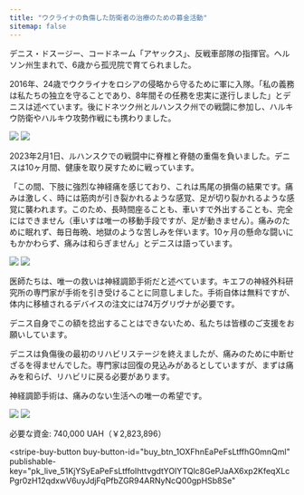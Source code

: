 ```yaml
---
title: "ウクライナの負傷した防衛者の治療のための募金活動"
sitemap: false
---
```


デニス・ドスージー、コードネーム「アヤックス」、反戦車部隊の指揮官。ヘルソン州生まれで、6歳から孤児院で育てられました。

2016年、24歳でウクライナをロシアの侵略から守るために軍に入隊。「私の義務は私たちの独立を守ることであり、8年間その任務を忠実に遂行しました」とデニスは述べています。後にドネツク州とルハンスク州での戦闘に参加し、ハルキウ防衛やハルキウ攻勢作戦にも携わりました。

<div class="gallery">
  <img src="/assets/images/pages/denys-dosuzhy/01.jpg" />
  <img src="/assets/images/pages/denys-dosuzhy/02.jpg" />
</div>

2023年2月1日、ルハンスクでの戦闘中に脊椎と脊髄の重傷を負いました。デニスは10ヶ月間、健康を取り戻すために戦っています。

「この間、下肢に強烈な神経痛を感じており、これは馬尾の損傷の結果です。痛みは激しく、時には筋肉が引き裂かれるような感覚、足が切り裂かれるような感覚に襲われます。このため、長時間座ることも、車いすで外出することも、完全にはできません（車いすは唯一の移動手段ですが、足が動きません）。痛みのために眠れず、毎日毎晩、地獄のような苦しみを伴います。10ヶ月の懸命な闘いにもかかわらず、痛みは和らぎません」とデニスは語っています。

<div class="gallery">
  <img src="/assets/images/pages/denys-dosuzhy/03.jpg" />
  <img src="/assets/images/pages/denys-dosuzhy/04.jpg" />
</div>


医師たちは、唯一の救いは神経調節手術だと述べています。キエフの神経外科研究所の専門家が手術を引き受けることに同意しました。手術自体は無料ですが、体内に移植されるデバイスの注文には74万グリヴナが必要です。

デニス自身でこの額を捻出することはできないため、私たちは皆様のご支援をお願いしています。

デニスは負傷後の最初のリハビリステージを終えましたが、痛みのために中断せざるを得ませんでした。専門家は回復の見込みがあるとしていますが、まずは痛みを和らげ、リハビリに戻る必要があります。

神経調節手術は、痛みのない生活への唯一の希望です。

<div class="gallery">
  <img src="/assets/images/pages/denys-dosuzhy/05.jpg" />
  <img src="/assets/images/pages/denys-dosuzhy/06.jpg" />
</div>

必要な資金: 740,000 UAH（￥2,823,896）

<script async
  src="https://js.stripe.com/v3/buy-button.js">
</script>

<stripe-buy-button
  buy-button-id="buy_btn_1OXFhnEaPeFsLtffhG0mnQml"
  publishable-key="pk_live_51KjYSyEaPeFsLtffoIhttvgdtYOIYTQlc8GePJaAX6xp2KfeqXLcPgr0zH12qdxwV6uyJdjFqPfbZGR94ARNyNcQ00gpHSb8Se"
>
</stripe-buy-button>
